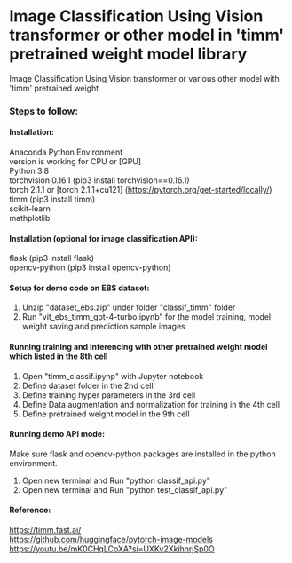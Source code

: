 # Image Classification Using Vision transformer or other model in 'timm' pretrained weight model library
Image Classification Using Vision transformer or various other model with 'timm' pretrained weight 

### Steps to follow:
#### Installation:
Anaconda Python Environment <br/>
version is working for CPU or [GPU] <br/>
Python 3.8 <br/>
torchvision 0.16.1 (pip3 install torchvision==0.16.1) <br/>
torch 2.1.1 or [torch 2.1.1+cu121] (https://pytorch.org/get-started/locally/) <br/>
timm (pip3 install timm) <br/>
scikit-learn <br/>
mathplotlib <br/>

#### Installation (optional for image classification API):
flask (pip3 install flask) <br/>
opencv-python (pip3 install opencv-python) <br/>

#### Setup for demo code on EBS dataset:
1. Unzip "dataset_ebs.zip" under folder "classif_timm" folder<br/>
2. Run "vit_ebs_timm_gpt-4-turbo.ipynb" for the model training, model weight saving and prediction sample images<br/>

#### Running training and inferencing with other pretrained weight model which listed in the 8th cell
1. Open "timm_classif.ipynp" with Jupyter notebook <br/>
2. Define dataset folder in the 2nd cell <br/>
3. Define training hyper parameters in the 3rd cell <br/>
4. Define Data augmentation and normalization for training in the 4th cell <br/>
5. Define pretrained weight model in the 9th cell <br>

#### Running demo API mode:
Make sure flask and opencv-python packages are installed in the python environment.
1. Open new terminal and Run "python classif_api.py" <br/>
2. Open new terminal and Run "python test_classif_api.py" <br/>
#### Reference: 
https://timm.fast.ai/ <br/>
https://github.com/huggingface/pytorch-image-models <br/>
https://youtu.be/mK0CHqLCoXA?si=UXKv2XkihnrjSp0O <br/>

